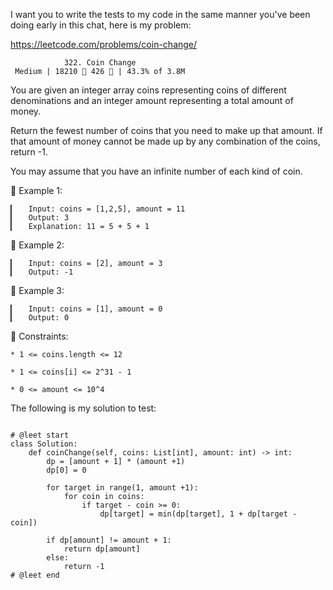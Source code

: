 I want you to write the tests to my code in the same manner you've been doing early in this chat, here is my problem:

   https://leetcode.com/problems/coin-change/
                        
                322. Coin Change
     Medium | 18210  426  | 43.3% of 3.8M



You are given an integer array coins representing coins of different denominations and an integer amount representing a total amount of money.

Return the fewest number of coins that you need to make up that amount. If that amount of money cannot be made up by any combination of the coins, return -1.

You may assume that you have an infinite number of each kind of coin.



󰛨 Example 1:

	▎	Input: coins = [1,2,5], amount = 11
	▎	Output: 3
	▎	Explanation: 11 = 5 + 5 + 1

󰛨 Example 2:

	▎	Input: coins = [2], amount = 3
	▎	Output: -1

󰛨 Example 3:

	▎	Input: coins = [1], amount = 0
	▎	Output: 0



 Constraints:

	* 1 <= coins.length <= 12
	
	* 1 <= coins[i] <= 2^31 - 1
	
	* 0 <= amount <= 10^4









The following is my solution to test:
```

# @leet start
class Solution:
    def coinChange(self, coins: List[int], amount: int) -> int:
        dp = [amount + 1] * (amount +1)
        dp[0] = 0

        for target in range(1, amount +1):
            for coin in coins:
                if target - coin >= 0:
                    dp[target] = min(dp[target], 1 + dp[target - coin])

        if dp[amount] != amount + 1:
            return dp[amount]
        else:
            return -1
# @leet end
        
```
